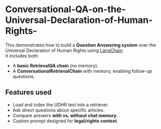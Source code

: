# Conversational-QA-on-the-Universal-Declaration-of-Human-Rights-

This demonstrates how to build a **Question Answering system** over the Universal Declaration of Human Rights using [LangChain](https://www.langchain.com/).  
It includes both:
- A **basic RetrievalQA chain** (no memory).
- A **ConversationalRetrievalChain** with memory, enabling follow-up questions.

## Features used
- Load and index the UDHR text into a retriever.
- Ask direct questions about specific articles.
- Compare answers **with vs. without chat memory**.
- Custom prompt designed for **legal/rights context**.
